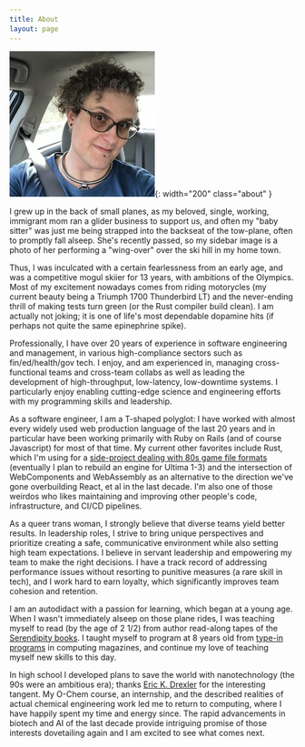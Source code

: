 ```yaml
---
title: About
layout: page
---
```


![me](/assets/img/me-256x256.jpg){: width="200" class="about" }

I grew up in the back of small planes, as my beloved, single, working, immigrant mom ran a glider business to support us, and often my "baby sitter" was just me being strapped into the backseat of the tow-plane, often to promptly fall alseep. She's recently passed, so my sidebar image is a photo of her performing a "wing-over" over the ski hill in my home town.

Thus, I was inculcated with a certain fearlessness from an early age, and was a competitive mogul skiier for 13 years, with ambitions of the Olympics. Most of my excitement nowadays comes from riding motorycles (my current beauty being a Triumph 1700 Thunderbird LT) and the never-ending thrill of making tests turn green (or the Rust compiler build clean). I am actually not joking; it is one of life's most dependable dopamine hits (if perhaps not quite the same epinephrine spike).

<!--more-->

Professionally, I have over 20 years of experience in software engineering and management, in various high-compliance sectors such as fin/ed/health/gov tech. I enjoy, and am experienced in, managing cross-functional teams and cross-team collabs as well as leading the development of high-throughput, low-latency, low-downtime systems. I particularly enjoy enabling cutting-edge science and engineering efforts with my programming skills and leadership.

As a software engineer, I am a T-shaped polyglot: I have worked with almost every widely used web production language of the last 20 years and in particular have been working primarily with Ruby on Rails (and of course Javascript) for most of that time. My current other favorites include Rust, which I'm using for a [side-project dealing with 80s game file formats](/projects/cega) (eventually I plan to rebuild an engine for Ultima 1-3) and the intersection of WebComponents and WebAssembly as an alternative to the direction we've gone overbuilding React, et al in the last decade. I'm also one of those weirdos who likes maintaining and improving other people's code, infrastructure, and CI/CD pipelines.

As a queer trans woman, I strongly believe that diverse teams yield better results. In leadership roles, I strive to bring unique perspectives and prioritize creating a safe, communicative environment while also setting high team expectations. I believe in servant leadership and empowering my team to make the right decisions. I have a track record of addressing performance issues without resorting to punitive measures (a rare skill in tech), and I work hard to earn loyalty, which significantly improves team cohesion and retention.

I am an autodidact with a passion for learning, which began at a young age. When I wasn't immediately alseep on those plane rides, I was teaching myself to read (by the age of 2 1/2) from author read-along tapes of the [Serendipity books](https://en.wikipedia.org/wiki/Serendipity_(book_series)). I taught myself to program at 8 years old from [type-in programs](https://en.wikipedia.org/wiki/Type-in_program) in computing magazines, and continue my love of teaching myself new skills to this day.

In high school I developed plans to save the world with nanotechnology (the 90s were an ambitious era); thanks [Eric K. Drexler](https://en.wikipedia.org/wiki/Engines_of_Creation) for the interesting tangent. My O-Chem course, an internship, and the described realities of actual chemical engineering work led me to return to computing, where I have happily spent my time and energy since. The rapid advancements in biotech and AI of the last decade provide intriguing promise of those interests dovetailing again and I am excited to see what comes next.